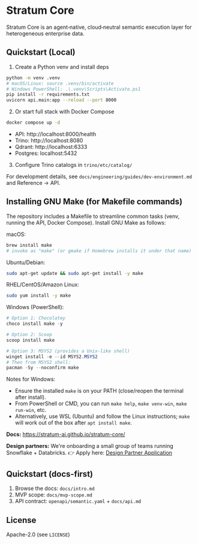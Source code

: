# Stratum Core

Stratum Core is an agent‑native, cloud‑neutral semantic execution layer for heterogeneous enterprise data.

## Quickstart (Local)

1) Create a Python venv and install deps
```bash
python -m venv .venv
# macOS/Linux: source .venv/bin/activate
# Windows PowerShell: .\.venv\Scripts\Activate.ps1
pip install -r requirements.txt
uvicorn api.main:app --reload --port 8000
```

2) Or start full stack with Docker Compose
```bash
docker compose up -d
```
- API: http://localhost:8000/health
- Trino: http://localhost:8080
- Qdrant: http://localhost:6333
- Postgres: localhost:5432

3) Configure Trino catalogs in `trino/etc/catalog/`

For development details, see `docs/engineering/guides/dev-environment.md` and Reference → API.

## Installing GNU Make (for Makefile commands)

The repository includes a Makefile to streamline common tasks (venv, running the API, Docker Compose). Install GNU Make as follows:

macOS:
```bash
brew install make
# invoke as "make" (or gmake if Homebrew installs it under that name)
```

Ubuntu/Debian:
```bash
sudo apt-get update && sudo apt-get install -y make
```

RHEL/CentOS/Amazon Linux:
```bash
sudo yum install -y make
```

Windows (PowerShell):
```powershell
# Option 1: Chocolatey
choco install make -y

# Option 2: Scoop
scoop install make

# Option 3: MSYS2 (provides a Unix-like shell)
winget install -e --id MSYS2.MSYS2
# Then from MSYS2 shell:
pacman -Sy --noconfirm make
```

Notes for Windows:
- Ensure the installed `make` is on your PATH (close/reopen the terminal after install).
- From PowerShell or CMD, you can run `make help`, `make venv-win`, `make run-win`, etc.
- Alternatively, use WSL (Ubuntu) and follow the Linux instructions; `make` will work out of the box after `apt install make`.

**Docs:** https://stratum-ai.github.io/stratum-core/

**Design partners:** We're onboarding a small group of teams running Snowflake + Databricks.
👉 Apply here: [Design Partner Application](https://example.com/design-partner)

## Quickstart (docs-first)
1) Browse the docs: `docs/intro.md`
2) MVP scope: `docs/mvp-scope.md`
3) API contract: `openapi/semantic.yaml` + `docs/api.md`

## License
Apache-2.0 (see `LICENSE`)
